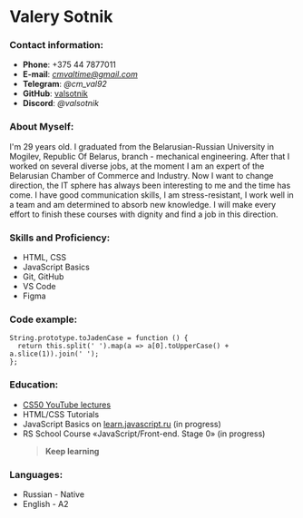 # Valery Sotnik

### Contact information:

- **Phone**: +375 44 7877011
- **E-mail**: *cmvaltime@gmail.com*
- **Telegram**: _@cm_val92_
- **GitHub**: [valsotnik](https://github.com/valsotnik)
- **Discord**: _@valsotnik_

### About Myself:

I'm 29 years old.
I graduated from the Belarusian-Russian University in Mogilev, Republic Of Belarus, branch - mechanical engineering.
After that I worked on several diverse jobs, at the moment I am an expert of the Belarusian Chamber of Commerce and Industry.
Now I want to change direction, the IT sphere has always been interesting to me and the time has come.
I have good communication skills, I am stress-resistant, I work well in a team and am determined to absorb new knowledge.
I will make every effort to finish these courses with dignity and find a job in this direction.

### Skills and Proficiency:

- HTML, CSS
- JavaScript Basics
- Git, GitHub
- VS Code
- Figma

### Code example:

```
String.prototype.toJadenCase = function () {
  return this.split(' ').map(a => a[0].toUpperCase() + a.slice(1)).join(' ');
};
```

### Education:

- [CS50 YouTube lectures](https://www.youtube.com/channel/UCcabW7890RKJzL968QWEykA)
- HTML/CSS Tutorials
- JavaScript Basics on [learn.javascript.ru](https://learn.javascript.ru/)
  (in progress)
- RS School Course «JavaScript/Front-end. Stage 0» (in progress)
  > **Keep learning**

### Languages:

- Russian - Native
- English - A2

